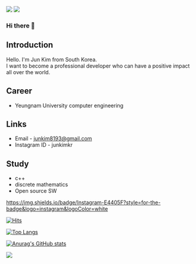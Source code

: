 <img src="https://capsule-render.vercel.app/api?type=waving&color=6528F7&height=150&section=header" />
<img src="https://capsule-render.vercel.app/api?type=venom&color=A076F9&height=300&section=header&text=Welcome%20to%20Jun's%20office.&fontSize=60" />

### Hi there 👋

## Introduction
Hello. 
I'm Jun Kim from South Korea.</br>
I want to become a professional developer who can have a positive impact all over the world.

## Career
- Yeungnam University computer engineering

## Links
- Email - junkim8193@gmail.com
- Instagram ID - junkimkr
  
## Study
- c++
- discrete mathematics
- Open source SW

https://img.shields.io/badge/Instagram-E4405F?style=for-the-badge&logo=instagram&logoColor=white

[![Hits](https://hits.seeyoufarm.com/api/count/incr/badge.svg?url=https%3A%2F%2Fgithub.com%2FJunKimKR&count_bg=%236528F7&title_bg=%23A076F9&icon=awesomelists.svg&icon_color=%23D7BBF5&title=hits&edge_flat=false)](https://hits.seeyoufarm.com)

[![Top Langs](https://github-readme-stats.vercel.app/api/top-langs/?username=JunKimKR)](https://github.com/anuraghazra/github-readme-stats)  


[![Anurag's GitHub stats](https://github-readme-stats.vercel.app/api?username=JunKimKR)](https://github.com/anuraghazra/github-readme-stats)  

<img src="https://capsule-render.vercel.app/api?type=waving&color=D7BBF5&height=150&section=footer" />
